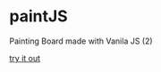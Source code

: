 # paintJS
Painting Board made with Vanila JS (2)


<a href="https://SW1026.github.io/paintJS/"> try it out </a>
